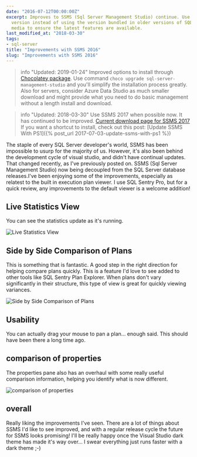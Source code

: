 ```yaml
---
date: "2016-07-12T00:00:00Z"
excerpt: Improves to SSMS (Sql Server Management Studio) continue. Use the latest
  version instead of using the version bundled in older versions of SQL Server Installation
  media to ensure the latest features are available.
last_modified_at: "2018-03-30"
tags:
- sql-server
title: "Improvements with SSMS 2016"
slug: "Improvements with SSMS 2016"
---
```


> info "Updated: 2019-01-24"
> Improved options to install through [Chocolatey package](http://bit.ly/2FYyNdS). Use command `choco upgrade sql-server-management-studio` and you'll simplify the installation process greatly.
> Also for servers, consider Azure Data Studio as much smaller download and might provide what you need to do basic management without a length install and download.

> info "Updated: 2018-03-30"
> Use SSMS 2017 when possible now. It has continued to be improved. [Current download page for SSMS 2017](http://bit.ly/2uvpSMG)
> If you want a shortcut to install, check out this post: [Update SSMS With PS1]({% post_url 2017-07-03-update-ssms-with-ps1 %})

The staple of every SQL Server developer's world, SSMS has been impossible to usurp for the majority of us. However, it's also been behind the development cycle of visual studio, and didn't have continual updates. That changed recently, as I've previously posted on. SSMS (Sql Server Management Studio) now being decoupled from the SQL Server database releases.I've been enjoying some of the improvements, especially as relatest to the built in execution plan viewer. I use SQL Sentry Pro, but for a quick review, any improvements to the default viewer is a welcome addition!

## Live Statistics View

You can see the statistics update as it's running.

![Live Statistics View](/images/live-statistics-view.png)

## Side by Side Comparison of Plans

This is something that is fantastic. A good step in the right direction for helping compare plans quickly. This is a feature I'd love to see added to other tools like SQL Sentry Plan Explorer.  When plans don't vary significantly in their structure, this type of view is great for quickly viewing variances.

![Side by Side Comparison of Plans](/images/side-by-side-comparison-of-plans.png)

## Usability

You can actually drag your mouse to pan a plan... enough said. This should have been there a long time ago.

## comparison of properties

The properties pane also has an overhaul with some really useful comparison information, helping you identify what is now different.

![comparison of properties](/images/comparison-of-properties.png)

## overall

Really liking the improvements I've seen. There are a lot of things about SSMS I'd like to see improved, and with a regular release cycle the future for SSMS looks promising!
I'll be really happy once the Visual Studio dark theme has made it's way over... I swear everything just runs faster with a dark theme ;-)

